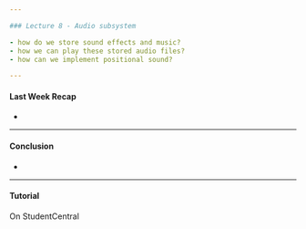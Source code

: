 ```yaml
---

### Lecture 8 - Audio subsystem

- how do we store sound effects and music? 
- how we can play these stored audio files? 
- how can we implement positional sound?

---
```


#### Last Week Recap

- 




---

#### Conclusion

- 

---

#### Tutorial

On StudentCentral